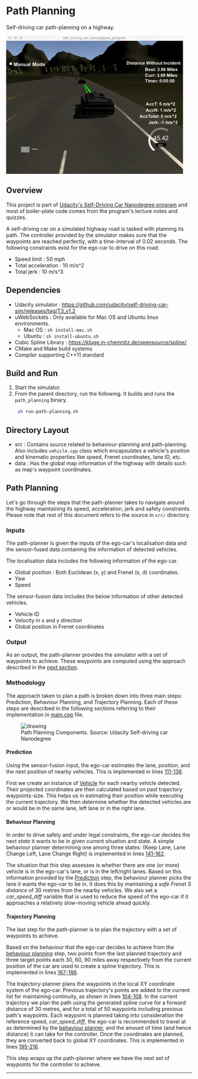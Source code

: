 # Path Planning

Self-driving car path-planning on a highway.

<img src="./images/path-planner-demo.gif">

## Overview
This project is part of [Udacity's Self-Driving Car Nanodegree program](https://www.udacity.com/drive)
and most of boiler-plate code comes from the program's lecture notes and quizzes.

A self-driving car on a simulated highway road is tasked with planning its path. The 
controller provided by the simulator makes sure that the waypoints are reached perfectly, 
with a time-interval of 0.02 seconds. The following constraints exist for the ego-car to 
drive on this road.

* Speed limit : 50 mph
* Total acceleration : 10 m/s^2
* Total jerk : 10 m/s^3

## Dependencies
* Udacity simulator : https://github.com/udacity/self-driving-car-sim/releases/tag/T3_v1.2
* uWebSockets : Only available for Mac OS and Ubuntu linux environments.
  * Mac OS : `sh install-mac.sh`
  * Ubuntu : `sh install-ubuntu.sh`  
* Cubic Spline Library : https://kluge.in-chemnitz.de/opensource/spline/ 
* CMake and Make build systems
* Compiler supporting C++11 standard 
  

## Build and Run
1. Start the simulator. 
2. From the parent directory, run the following. It builds and runs the `path_planning` binary. 
   ```bash
    sh run-path-planning.sh
    ```    

## Directory Layout
* src : Contains source related to behaviour-planning and path-planning. Also includes
`vehicle.cpp` class which encapsulates a vehicle's position and kinematic properties like speed, Frenet coordinates, lane ID, etc.   
* data : Has the global map information of the highway with details such as map's waypoint
coordinates.

## Path Planning
Let's go through the steps that the path-planner takes to navigate around the highway maintaining
its speed, acceleration, jerk and safety constraints. Please note that rest
of this document refers to the source in `src/` directory.

### Inputs
The path-planner is given the inputs of the ego-car's localisation data and the sensor-fused data 
containing the information of detected vehicles. 

The localisation data includes the following information of the ego-car.

* Global position : Both Euclidean (x, y) and Frenet (s, d) coordinates.
* Yaw
* Speed

The sensor-fusion data includes the below information of other detected vehicles.

* Vehicle ID
* Velocity in x and y direction
* Global position in Frenet coordinates

### Output
As an output, the path-planner provides the simulator with a set of waypoints to achieve.
These waypoints are computed using the approach described in the [next section](#methodology).

### Methodology

The approach taken to plan a path is broken down into three main steps: Prediction, Behaviour Planning, and Trajectory Planning. Each of these steps are described in the following sections referring to their
implementation in [main.cpp](src/main.cpp) file.

<figure>
<img src="./images/path-planning-components.png" alt="drawing" width="400"/>
<figcaption> Path Planning Components. Source: Udacity Self-driving car Nanodegree </figcaption>
</figure>

#### Prediction

Using the sensor-fusion input, the ego-car estimates the lane, position,
and the next position of nearby vehicles. This is implemented in lines [111-138](https://github.com/ashishraste/CarND-Path-Planning/blob/cebfd7c144c75a046b0db5d2f120be138ff7b122/src/main.cpp#L111).

First we create an instance of [Vehicle](src/vehicle.h) for each nearby vehicle detected.
Their projected coordinates are then calculated based on past trajectory
waypoints-size. This helps us in estimating their position while executing
the current trajectory. We then determine whether the detected vehicles are or 
would be in the same lane, left lane or in the right lane.

#### Behaviour Planning

In order to drive safely and under legal constraints, the ego-car decides 
the next _state_ it wants to be in given current situation and state. A simple
behaviour planner determining one among three states: {Keep Lane, Lane Change
Left, Lane Change Right} is implemented in lines [141-162](https://github.com/ashishraste/CarND-Path-Planning/blob/cebfd7c144c75a046b0db5d2f120be138ff7b122/src/main.cpp#L141). 

The situation that this step assesses is whether there are one (or more)
vehicle is in the ego-car's lane, or is in the left/right lanes. Based on
this information provided by the [Prediction](#prediction) step, the behaviour
planner picks the lane it wants the ego-car to be in. It does this by 
maintaining a _safe Frenet S distance_ of 30 metres from the nearby vehicles.
We also set a _car\_speed\_diff_ variable that is used to reduce the speed of 
the ego-car if it approaches a relatively slow-moving vehicle ahead quickly.

#### Trajectory Planning

The last step for the path-planner is to plan the trajectory with a set
of waypoints to achieve.

Based on the behaviour that the ego-car decides to achieve from the
[behaviour planning](#behaviour-planning) step, two points
from the last planned trajectory and three target points each 30, 60, 90
miles away respectively from the current position of the car are used to
create a spline trajectory. This is implemented in lines [167-186](https://github.com/ashishraste/CarND-Path-Planning/blob/cebfd7c144c75a046b0db5d2f120be138ff7b122/src/main.cpp#L169).

The trajectory-planner plans the waypoints in the local XY coordinate system of
the ego-car. Previous trajectory's points are added to the current list
for maintaining continuity, as shown in lines [104-108](https://github.com/ashishraste/CarND-Path-Planning/blob/cebfd7c144c75a046b0db5d2f120be138ff7b122/src/main.cpp#L104).
In the current trajectory we plan the path using the generated spline curve for 
a forward distance of 30 metres, and for a total of 50 waypoints including 
previous path's waypoints. Each waypoint is planned taking into consideration
the reference speed, _car\_speed\_diff_, the ego-car is recommended to travel
at as determined by the [behaviour planner](#behaviour-planning), and the
amount of time (and hence distance) it can take for the controller. 
Once the coordinates are planned, they are
converted back to global XY coordinates. This is implemented in lines
[195-216](https://github.com/ashishraste/CarND-Path-Planning/blob/cebfd7c144c75a046b0db5d2f120be138ff7b122/src/main.cpp#L195).

This step wraps up the path-planner where we have the next set of waypoints
for the controller to achieve.

---